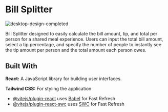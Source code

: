 # Bill Splitter
![desktop-design-completed](https://github.com/dhnozr/tip-calc/assets/115792609/2beaadb7-7365-4e37-acb6-56aa9be46402)

Bill Splitter designed to easily calculate the bill amount, tip, and total per person for a shared meal experience. Users can input the total bill amount, select a tip percentage, and specify the number of people to instantly see the tip amount per person and the total amount each person owes.

## Built With

**React:** A JavaScript library for building user interfaces.

**Tailwind CSS:** For styling the application

- [@vitejs/plugin-react](https://github.com/vitejs/vite-plugin-react/blob/main/packages/plugin-react/README.md) uses [Babel](https://babeljs.io/) for Fast Refresh
- [@vitejs/plugin-react-swc](https://github.com/vitejs/vite-plugin-react-swc) uses [SWC](https://swc.rs/) for Fast Refresh
